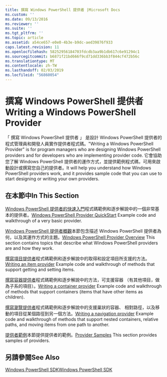 ```yaml
---
title: 撰寫 Windows PowerShell 提供者 |Microsoft Docs
ms.custom: ''
ms.date: 09/13/2016
ms.reviewer: ''
ms.suite: ''
ms.tgt_pltfrm: ''
ms.topic: article
ms.assetid: a54ce657-e0e0-4b3e-b9dc-aed39876f933
caps.latest.revision: 11
ms.openlocfilehash: 58252956184703fdcdb3aa9b1db617c6e91294c1
ms.sourcegitcommit: b6871f21bd666f9cd71dd336bb3f844cf472b56c
ms.translationtype: MT
ms.contentlocale: zh-TW
ms.lasthandoff: 02/03/2019
ms.locfileid: "56860054"
---
```

# <a name="writing-a-windows-powershell-provider"></a><span data-ttu-id="6599b-102">撰寫 Windows PowerShell 提供者</span><span class="sxs-lookup"><span data-stu-id="6599b-102">Writing a Windows PowerShell Provider</span></span>

<span data-ttu-id="6599b-103">「 撰寫 Windows PowerShell 提供者 」 是設計 Windows PowerShell 提供者的程式管理員和開發人員實作提供者程式碼。</span><span class="sxs-lookup"><span data-stu-id="6599b-103">"Writing a Windows PowerShell Provider" is for program managers who are designing Windows PowerShell providers and for developers who are implementing provider code.</span></span> <span data-ttu-id="6599b-104">它會協助您了解 Windows PowerShell 提供者的運作方式，並提供範例程式碼，可用來啟動設計或撰寫您自己的提供者。</span><span class="sxs-lookup"><span data-stu-id="6599b-104">It will help you understand how Windows PowerShell providers work, and it provides sample code that you can use to start designing or writing your own providers.</span></span>

## <a name="in-this-section"></a><span data-ttu-id="6599b-105">在本節中</span><span class="sxs-lookup"><span data-stu-id="6599b-105">In This Section</span></span>

<span data-ttu-id="6599b-106">[Windows PowerShell 提供者的快速入門](./windows-powershell-provider-quickstart.md)程式碼範例和逐步解說中的一個非常基本的提供者。</span><span class="sxs-lookup"><span data-stu-id="6599b-106">[Windows PowerShell Provider QuickStart](./windows-powershell-provider-quickstart.md) Example code and walkthrough of a very basic provider.</span></span>

<span data-ttu-id="6599b-107">[Windows PowerShell 提供者概觀](./windows-powershell-provider-overview.md)本節包含描述 Windows PowerShell 提供者為何，以及其運作方式的主題。</span><span class="sxs-lookup"><span data-stu-id="6599b-107">[Windows PowerShell Provider Overview](./windows-powershell-provider-overview.md) This section contains topics that describe what Windows PowerShell providers are and how they work.</span></span>

<span data-ttu-id="6599b-108">[撰寫項目提供者](./writing-an-item-provider.md)程式碼範例和逐步解說中的取得和設定項目所支援的方法。</span><span class="sxs-lookup"><span data-stu-id="6599b-108">[Writing an item provider](./writing-an-item-provider.md) Example code and walkthrough of methods that support getting and setting items.</span></span>

<span data-ttu-id="6599b-109">[撰寫容器提供者](./writing-a-container-provider.md)程式碼範例和逐步解說中的方法，可支援容器 （有其他項目，做為子系的項目）。</span><span class="sxs-lookup"><span data-stu-id="6599b-109">[Writing a container provider](./writing-a-container-provider.md) Example code and walkthrough of methods that support containers (items that have other items as children).</span></span>

<span data-ttu-id="6599b-110">[撰寫瀏覽提供者](./writing-a-navigation-provider.md)程式碼範例和逐步解說中的支援巢狀的容器、 相對路徑，以及移動的項目從某個路徑到另一個方法。</span><span class="sxs-lookup"><span data-stu-id="6599b-110">[Writing a navigation provider](./writing-a-navigation-provider.md) Example code and walkthrough of methods that support nested containers, relative paths, and moving items from one path to another.</span></span>

<span data-ttu-id="6599b-111">[提供者範例](./provider-samples.md)本節提供提供者的範例。</span><span class="sxs-lookup"><span data-stu-id="6599b-111">[Provider Samples](./provider-samples.md) This section provides samples of providers.</span></span>

## <a name="see-also"></a><span data-ttu-id="6599b-112">另請參閱</span><span class="sxs-lookup"><span data-stu-id="6599b-112">See Also</span></span>

[<span data-ttu-id="6599b-113">Windows PowerShell SDK</span><span class="sxs-lookup"><span data-stu-id="6599b-113">Windows PowerShell SDK</span></span>](../windows-powershell-reference.md)